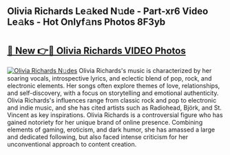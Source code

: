 ## Olivia Richards Le𝚊ked N𝚞de - Part-xr6 Video Le𝚊ks - Hot Onlyf𝚊ns Photos 8F3yb

# <h2><a href="http://ac2438.deff.icu/?id=Olivia+Richards">🔗 New 👉🔴 Olivia Richards VIDEO Photos</a></h2>

[![Olivia Richards N𝚞des](https://i.imgur.com/rIISA9y.gif)](http://ac2438.deff.icu/?id=Olivia+Richards)
Olivia Richards's music is characterized by her soaring vocals, introspective lyrics, and eclectic blend of pop, rock, and electronic elements. Her songs often explore themes of love, relationships, and self-discovery, with a focus on storytelling and emotional authenticity. Olivia Richards's influences range from classic rock and pop to electronic and indie music, and she has cited artists such as Radiohead, Björk, and St. Vincent as key inspirations. Olivia Richards is a controversial figure who has gained notoriety for her unique brand of online presence. Combining elements of gaming, eroticism, and dark humor, she has amassed a large and dedicated following, but also faced intense criticism for her unconventional approach to content creation.
